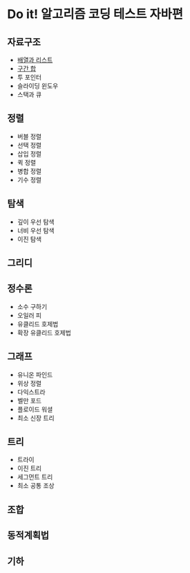 # Do it! 알고리즘 코딩 테스트 자바편
## 자료구조
- [배열과 리스트](https://github.com/dpdms529/PS/tree/main/DoitCodingTest/src/%EC%9E%90%EB%A3%8C%EA%B5%AC%EC%A1%B0/%EB%B0%B0%EC%97%B4%EA%B3%BC%EB%A6%AC%EC%8A%A4%ED%8A%B8)
- [구간 합](https://github.com/dpdms529/PS/tree/main/DoitCodingTest/src/%EC%9E%90%EB%A3%8C%EA%B5%AC%EC%A1%B0/%EA%B5%AC%EA%B0%84%ED%95%A9)
- 투 포인터
- 슬라이딩 윈도우
- 스택과 큐

## 정렬
- 버블 정렬
- 선택 정렬
- 삽입 정렬
- 퀵 정렬
- 병합 정렬
- 기수 정렬

## 탐색
- 깊이 우선 탐색
- 너비 우선 탐색
- 이진 탐색

## 그리디

## 정수론
- 소수 구하기
- 오일러 피
- 유클리드 호제법
- 확장 유클리드 호제법

## 그래프
- 유니온 파인드
- 위상 정렬
- 다익스트라
- 벨만 포드
- 플로이드 워셜
- 최소 신장 트리

## 트리
- 트라이
- 이진 트리
- 세그먼트 트리
- 최소 공통 조상

## 조합

## 동적계획법

## 기하